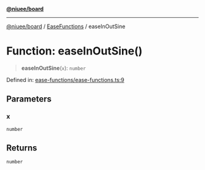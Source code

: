 [**@niuee/board**](../../../README.md)

***

[@niuee/board](../../../globals.md) / [EaseFunctions](../README.md) / easeInOutSine

# Function: easeInOutSine()

> **easeInOutSine**(`x`): `number`

Defined in: [ease-functions/ease-functions.ts:9](https://github.com/niuee/board/blob/e6c1edcccf6525a0cc9088782c7c4653e837f533/src/ease-functions/ease-functions.ts#L9)

## Parameters

### x

`number`

## Returns

`number`
